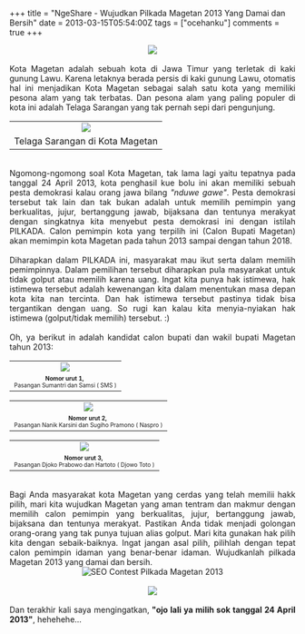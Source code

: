 +++
title = "NgeShare - Wujudkan Pilkada Magetan 2013 Yang Damai dan Bersih"
date = 2013-03-15T05:54:00Z
tags = ["ocehanku"]
comments = true
+++

<center><img border="0" data-original-height="600" data-original-width="1200" src="https://3.bp.blogspot.com/-0fAIWwz8eNI/XDVWXenK20I/AAAAAAAAS1w/2-UTdB43kI8Xse-SW5WMK-pQ-OIkR50PwCLcBGAs/s1600/pemilu.png" /></center><br />
<div style="text-align: justify;">Kota Magetan adalah sebuah kota di Jawa Timur yang terletak di kaki gunung Lawu. Karena letaknya berada persis di kaki gunung Lawu, otomatis hal ini menjadikan Kota Magetan sebagai salah satu kota yang memiliki pesona alam yang tak terbatas. Dan pesona alam yang paling populer di kota ini adalah Telaga Sarangan yang tak pernah sepi dari pengunjung.<br />
<table cellpadding="0" cellspacing="0" class="tr-caption-container" style="margin-left: auto; margin-right: auto; text-align: left;"><tbody><tr><td style="text-align: center;"><a href="http://1.bp.blogspot.com/-Og6C4Y6cAxs/UUJSPKdrx8I/AAAAAAAABoU/8Tz7H2H12A0/s1600/telaga+sarangan.jpg" imageanchor="1" style="margin-left: auto; margin-right: auto;"><img border="0" src="https://1.bp.blogspot.com/-Og6C4Y6cAxs/UUJSPKdrx8I/AAAAAAAABoU/8Tz7H2H12A0/s1600/telaga+sarangan.jpg" /></a></td></tr><tr><td class="tr-caption" style="text-align: center;">Telaga Sarangan di Kota Magetan</td></tr></tbody></table><br />
Ngomong-ngomong soal Kota Magetan, tak lama lagi yaitu tepatnya pada tanggal 24 April 2013, kota penghasil kue bolu ini akan memiliki sebuah pesta demokrasi kalau orang jawa bilang <i>"nduwe gawe"</i>. Pesta demokrasi tersebut tak lain dan tak bukan adalah untuk memilih pemimpin yang berkualitas, jujur, bertanggung jawab, bijaksana dan tentunya merakyat dengan singkatnya kita menyebut pesta demokrasi ini dengan istilah PILKADA. Calon pemimpin kota yang terpilih ini (Calon Bupati Magetan) akan memimpin kota Magetan pada tahun 2013 sampai dengan tahun 2018.<br /><br />
Diharapkan dalam PILKADA ini, masyarakat mau ikut serta dalam memilih pemimpinnya. Dalam pemilihan tersebut diharapkan pula masyarakat untuk tidak golput atau memilih karena uang. Ingat kita punya hak istimewa, hak istimewa tersebut adalah kewenangan kita dalam menentukan masa depan kota kita nan tercinta. Dan hak istimewa tersebut pastinya tidak bisa tergantikan dengan uang. So rugi kan kalau kita menyia-nyiakan hak istimewa (golput/tidak memilih) tersebut. :)<br /><br />
Oh, ya berikut in adalah kandidat calon bupati dan wakil bupati Magetan tahun 2013:<br />
<table cellpadding="0" cellspacing="0" class="tr-caption-container" style="margin-left: auto; margin-right: auto; text-align: left;"><tbody><tr><td style="text-align: center;"><a href="http://2.bp.blogspot.com/-Ka-P4t22gIk/UUJQb4h_kZI/AAAAAAAABn8/OB9jlxHQlaM/s1600/pilkada-magetan2013-nourut-1.jpg" imageanchor="1" style="margin-left: auto; margin-right: auto;"><img border="0" src="https://2.bp.blogspot.com/-Ka-P4t22gIk/UUJQb4h_kZI/AAAAAAAABn8/OB9jlxHQlaM/s1600/pilkada-magetan2013-nourut-1.jpg" /></a></td></tr><tr><td class="tr-caption" style="text-align: center;"><span style="font-size: x-small; text-align: start;"><b>Nomor urut 1,&nbsp;</b></span><br /><span style="font-size: x-small; text-align: start;">Pasangan Sumantri dan Samsi ( SMS )</span></td></tr></tbody></table><table cellpadding="0" cellspacing="0" class="tr-caption-container" style="margin-left: auto; margin-right: auto; text-align: center;"><tbody><tr><td style="text-align: center;"><a href="http://3.bp.blogspot.com/-E74GUxCAMS8/UUJQjKRZYvI/AAAAAAAABoE/9Y8FkmLLvr4/s1600/pilkada-magetan2013-nourut-2.jpg" imageanchor="1" style="margin-left: auto; margin-right: auto;"><img border="0" src="https://3.bp.blogspot.com/-E74GUxCAMS8/UUJQjKRZYvI/AAAAAAAABoE/9Y8FkmLLvr4/s1600/pilkada-magetan2013-nourut-2.jpg" /></a></td></tr><tr><td class="tr-caption" style="text-align: center;"><span style="font-size: x-small; text-align: start;"><b>Nomor urut 2,&nbsp;</b></span><br /><span style="font-size: x-small; text-align: start;">Pasangan Nanik Karsini dan Sugiho Pramono ( Naspro )</span></td></tr></tbody></table><table cellpadding="0" cellspacing="0" class="tr-caption-container" style="margin-left: auto; margin-right: auto; text-align: center;"><tbody><tr><td style="text-align: center;"><a href="http://2.bp.blogspot.com/-7tnm4AsseAU/UUJQpx8w80I/AAAAAAAABoM/kvz1SkyoOQs/s1600/pilkada-magetan2013-nourut-3.jpg" imageanchor="1" style="margin-left: auto; margin-right: auto;"><img border="0" src="https://2.bp.blogspot.com/-7tnm4AsseAU/UUJQpx8w80I/AAAAAAAABoM/kvz1SkyoOQs/s1600/pilkada-magetan2013-nourut-3.jpg" /></a></td></tr><tr><td class="tr-caption" style="text-align: center;"><span style="font-size: x-small; text-align: start;"><b>Nomor urut 3,&nbsp;</b></span><br /><span style="font-size: x-small; text-align: start;">Pasangan Djoko Prabowo dan Hartoto ( Djowo Toto )</span></td></tr></tbody></table><br />
Bagi Anda masyarakat kota Magetan yang cerdas yang telah memilii hakk pilih, mari kita wujudkan Magetan yang aman tentram dan makmur dengan memilih calon pemimpin yang berkualitas, jujur, bertanggung jawab, bijaksana dan tentunya merakyat. Pastikan Anda tidak menjadi golongan orang-orang yang tak punya tujuan alias golput. Mari kita gunakan hak pilih kita dengan sebaik-baiknya. Ingat jangan asal pilih, pilihlah dengan tepat calon pemimpin idaman yang benar-benar idaman.&nbsp;Wujudkanlah pilkada Magetan 2013 yang damai dan bersih.<br />
<center><img alt="SEO Contest Pilkada Magetan 2013" mce_src="http://4.bp.blogspot.com/-I_5d03980EQ/UT38iipFsGI/AAAAAAAACGs/HETRZ31GbDI/s1600/LOGO+KONTES+150.png" src="https://4.bp.blogspot.com/-I_5d03980EQ/UT38iipFsGI/AAAAAAAACGs/HETRZ31GbDI/s1600/LOGO+KONTES+150.png" /></center><br />
<center><img border="0" src="https://3.bp.blogspot.com/-K7qO91hplCg/UUJU9mX8g9I/AAAAAAAABoc/fVNzg4yLIHU/s1600/jempol2.gif" /></center><br />
Dan terakhir kali saya mengingatkan,<b> "ojo lali ya milih sok tanggal 24 April 2013"</b>, hehehehe... </div>
